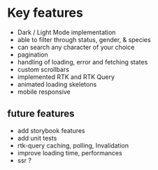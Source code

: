 # Key features

* Dark / Light Mode implementation
* able to filter through status, gender, & species
* can search any character of your choice
* pagination
* handling of loading, error and fetching states
* custom scrollbars
* implemented RTK and RTK Query
* animated loading skeletons
* mobile responsive

## future features

* add storybook features
* add unit tests
* rtk-query caching, polling, Invalidation
* improve loading time, performances
* ssr ?
